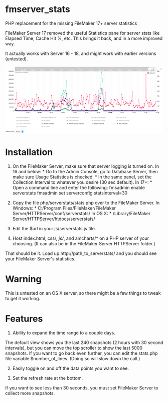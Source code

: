 # fmserver_stats
PHP replacement for the missing FileMaker 17+ server statistics

FileMaker Server 17 removed the useful Statistics pane for server stats like Elapsed Time, Cache Hit %, etc.  This brings it back, and in a more improved way.

It actually works with Server 16 - 18, and might work with earlier versions (untested).


![FileMaker Server Stats Image](/css/screenshot.png?raw=true "")


# Installation
1.  On the FileMaker Server, make sure that server logging is turned on.
      In 16 and below:
        * Go to the Admin Console, go to Database Server, then make sure Usage Statistics is checked.
        * In the same panel, set the Collection Interval to whatever you desire (30 sec default).
      In 17+:
        * Open a command line and enter the following:
          fmsadmin enable serverstats
          fmsadmin set serverconfig statsinterval=30
          
2.  Copy the file php/serverstats/stats.php over to the FileMaker Server.
      In Windows:
        * C:/Program Files/FileMaker/FileMaker Server/HTTPServer/conf/serverstats/
      In OS X:
        * /Library/FileMaker Server/HTTPServer/htdocs/serverstats/
        
3.  Edit the $url in your js/serverstats.js file.
        
4.  Host index.html, css/*, js/*, and amcharts/* on a PHP server of your choosing.
    (It can also be in the FileMaker Server HTTPServer folder.)
    
That should be it.  Load up http://path_to_serverstats/ and you should see your FileMaker Server's statistics.


# Warning
This is untested on an OS X server, so there might be a few things to tweak to get it working.


# Features
1.  Ability to expand the time range to a couple days.

The default view shows you the last 240 snapshots (2 hours with 30 second intervals), but you can move the top scroller to show the last 5000 snapshots.  If you want to go back even further, you can edit the stats.php file variable $number_of_lines.  (Doing so will slow down the call.)

2.  Easily toggle on and off the data points you want to see.

3.  Set the refresh rate at the bottom.

If you want to see less than 30 seconds, you must set FileMaker Server to collect more snapshots.



